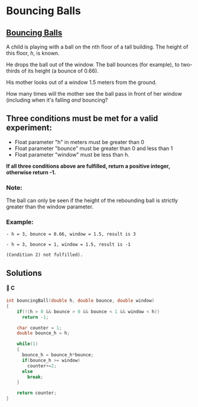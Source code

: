 # Bouncing Balls

## [Bouncing Balls](https://www.codewars.com/kata/5544c7a5cb454edb3c000047)

A child is playing with a ball on the nth floor of a tall building. The height of this floor, _h_, is known.

He drops the ball out of the window. The ball bounces \(for example\), to two-thirds of its height \(a bounce of 0.66\).

His mother looks out of a window 1.5 meters from the ground.

How many times will the mother see the ball pass in front of her window \(including when it's falling _and_ bouncing?

## Three conditions must be met for a valid experiment:

* Float parameter "h" in meters must be greater than 0
* Float parameter "bounce" must be greater than 0 and less than 1
* Float parameter "window" must be less than h.

**If all three conditions above are fulfilled, return a positive integer, otherwise return -1.**

### Note:

The ball can only be seen if the height of the rebounding ball is strictly greater than the window parameter.

### Example:

```text
- h = 3, bounce = 0.66, window = 1.5, result is 3

- h = 3, bounce = 1, window = 1.5, result is -1 

(Condition 2) not fulfilled).
```

## Solutions

#### 👴 C

```c
int bouncingBall(double h, double bounce, double window)
{
    if(!(h > 0 && bounce > 0 && bounce < 1 && window < h))
      return -1;

    char counter = 1;
    double bounce_h = h;

    while(1)
    {
      bounce_h = bounce_h*bounce;
      if(bounce_h >= window)
        counter+=2;
      else
        break;
    }

    return counter;
}
```


